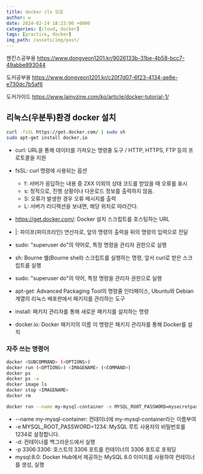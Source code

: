 ```yaml
---
title: docker cls 모음
author: w
date: 2024-02-24 18:23:00 +0800
categories: [cloud, docker]
tags: [practice, docker]
img_path: /assets/img/post/
---
```


젠킨스공부용
https://www.dongyeon1201.kr/9026133b-31be-4b58-bcc7-49abbe893044

도커공부용
https://www.dongyeon1201.kr/c20f7d07-6f23-4134-ae8e-e730dc7b5af6

도커가이드
https://www.lainyzine.com/ko/article/docker-tutorial-1/


## 리눅스(우분투)환경 docker 설치
```bash
curl -fsSL https://get.docker.com/ | sudo sh
sudo apt-get install docker.io
```
- curl: URL을 통해 데이터를 가져오는 명령줄 도구 / HTTP, HTTPS, FTP 등의 프로토콜을 지원
- fsSL: curl 명령에 사용되는 옵션
  - f: 서버가 응답하는 내용 중 2XX 이외의 상태 코드를 받았을 때 오류를 표시
  - s: 정적으로, 진행 상황이나 다운로드 정보를 출력하지 않음.
  - S: 오류가 발생한 경우 오류 메시지를 출력
  - L: 서버가 리디렉션을 보내면, 해당 위치로 따라간다.
- https://get.docker.com/: Docker 설치 스크립트를 호스팅하는 URL
- |: 파이프(파이프라인) 연산자로, 앞의 명령의 출력을 뒤의 명령의 입력으로 전달
- sudo: "superuser do"의 약어로, 특정 명령을 관리자 권한으로 실행
- sh: Bourne 쉘(Bourne shell) 스크립트를 실행하는 명령, 앞서 curl로 받은 스크립트를 실행

- sudo: "superuser do"의 약어, 특정 명령을 관리자 권한으로 실행
- apt-get: Advanced Packaging Tool의 명령줄 인터페이스, Ubuntu와 Debian 계열의 리눅스 배포판에서 패키지를 관리하는 도구
- install: 패키지 관리자를 통해 새로운 패키지를 설치하는 명령
- docker.io: Docker 패키지의 이름 이 명령은 패키지 관리자를 통해 Docker를 설치

### 자주 쓰는 명령어

```bash
docker <SUBCOMMAND> (<OPTIONS>)
docker run (<OPTIONS>) <IMAGENAME> (<COMMAND>)
docker ps
docker ps -a
docker image ls
docker stop <IMAGENAME>
docker rm
```

```bash
docker run --name my-mysql-container -e MYSQL_ROOT_PASSWORD=mysecretpassword -d -p 3306:3306 mysql:8.0
```
- --name my-mysql-container: 컨테이너에 my-mysql-container라는 이름부여  
- -e MYSQL_ROOT_PASSWORD=1234: MySQL 루트 사용자의 비밀번호를 1234로 설정합니다.
- -d: 컨테이너를 백그라운드에서 실행
- -p 3306:3306: 호스트의 3306 포트를 컨테이너의 3306 포트로 포워딩
- mysql:8.0: Docker Hub에서 제공하는 MySQL 8.0 이미지를 사용하여 컨테이너를 생성, 실행